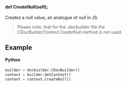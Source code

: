 #### def CreateNull(self);

Creates a null value, an analogue of *null* in JS.

> Please note, that for the *.docbuilder* file the *CDocBuilderContext.CreateNull* method is not used.

## Example

#### Python

``` python
builder = docbuilder.CDocBuilder()
context = builder.GetContext()
content = context.CreateNull()
```
